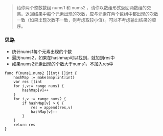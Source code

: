 > 给你两个整数数组 nums1 和 nums2 ，请你以数组形式返回两数组的交集。返回结果中每个元素出现的次数，应与元素在两个数组中都出现的次数一致（如果出现次数不一致，则考虑取较小值）。可以不考虑输出结果的顺序。



### 思路

- 统计nums1每个元素出现的个数
- 遍历nums2，如果在hashmap可以找到，就加到res中
- 如果nums2元素出现的个数大于nums1，不加入res中



```golang
func f(nums1,nums2 []int) []int {
    hashMap := make(map[int]int)
    var res []int
    for i,v:= range nums1 {
        hashMap[v]++
    }
    for i,v := range nums2 {
        if hashMap[v] > 0 {
            res = append(res,v)
            hashMap[v]--
        }
    }
    return res
}
```